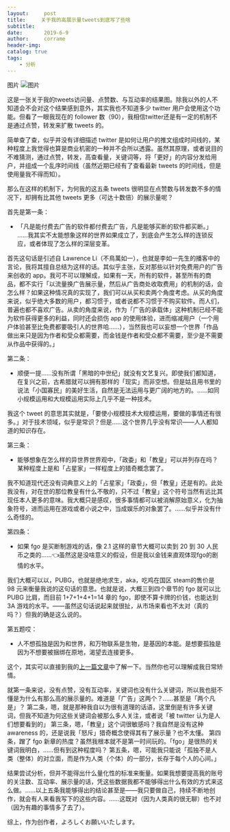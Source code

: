 ```yaml
---
layout:     post
title:     关于我的高展示量tweets到底写了些啥
subtitle:     
date:       2019-6-9
author:     corrame
header-img:
catalog: true
tags:
    - 分析
---
```

图片
![图片](https://ws4.sinaimg.cn/large/005Wy57ply1g3uojkcnk4j30u40og0xv.jpg)

这是一张关于我的tweets访问量、点赞数、与互动率的结果图。除我以外的人不知道会不会对这个结果感到意外，其实我也不知道多少 twitter 用户会使用这个功能。但看了一眼我现在的 follower 数（90），我相信twitter还是有一定的机制不是通过点赞，转发来扩散 tweets 的。

简单查了查，似乎并没有详细描述 twitter 是如何让用户的推文组成时间线的，某种程度上我觉得也算是商业机密的一种并不会所以透露。虽然其原理，或者说目的不难猜测，通过点赞，转发，高查看量，关键词等，将「更好」的内容分发给用户，并组成一个乱序时间线（虽然近期已经有了查看最新 tweets 的时间线，但是使用量我不得而知）。

那么在这样的机制下，为何我的这五条 tweets 很明显在点赞数与转发数不多的情况下，却拥有比其他 tweets 更多（可达十数倍）的展示量呢？

首先是第一条：
- 「凡是能付费去广告的软件都付费去广告，凡是能够买断的软件都买断。」 ……我其实不太能想象这样的世界如果成立了，到底会产生怎么样的连锁反应，或者体现了怎么样的深层变革。

首先这句话是引述自 Lawrence Li（不鳥萬如一），也就是李如一先生的播客中的言论，我将其擅自总结为这样的话。其似乎主张，反对那些以针对免费用户的广告来创收的 app。我可不可以理解成，如果有一天，所有的软件，甚至所有的商品，都不实行「以流量换广告展示量，然后从广告商处收取费用」的机制的话，会怎么样？如果这种情况真的实现了，我们可以从买和卖两个角度考虑。从买的角度来说，似乎绝大多数的用户，都习惯于，或者说都不习惯于不购买软件。而人们，普遍也都不喜欢广告。从卖的角度来说，作为「广告的承载体」这种机制已经不能为软件获得更多的利益，同时还会损伤 app 的使用体验，进而缩减用户（一个用户体验甚至比免费都要吸引人的世界哈……），当然我也可以妄想一个世界「作品做出来只是因为作者和受众都需要，而金钱是作者和受众都不需要，至少是不需要从作品中获得的。」

第二条：
- 顺便一提……没有所谓「黑暗的中世纪」就没有文艺复兴。即使我们都知道，在复兴之前，古希腊就可以拥有那样的「现实」而非空想。但是姑且用书里的说法「小国寡民」的美好生活，自然是无法运用与更广阔的地方的。……如同小规模运用和大规模运用实际上几乎不是一种技术。

我这个 tweet 的意思其实就是，「要使小规模技术大规模运用，要做的事情还有很多。」对于技术领域，似乎是常识？但是……这个世界几乎没有常识——人人都知道的知识存在。

第三条：
- 能够想象在怎么样的异世界世界观中，「政委」和「教皇」可以并列存在吗？某种程度上是和「占星家」一样程度上的猎奇概念罢了。

我不知道现代还没有词典意义上的「占星家」「政委」，但「教皇」还是有的。此处我没有，对在世的那位教皇有什么不敬的，只不过「教皇」这个符号当然有远比其现任本人更多的意味。我大概只是感叹，很多事情都可以被消解原始意义，化为抽象符号，进而运用在游戏或者小说之中，当成娱乐的对象罢了。……似乎并没有什么奇怪的。

第四条：
- 如果 fgo 是买断制游戏的话，像 2.1 这样的章节大概可以卖到 20 到 30 人民币之类的……👈虽然这是没啥意义的假设，但是我以金钱来直观体现fgo的剧情的水平。

我们大概可以以，PUBG，也就是绝地求生，aka，吃鸡在国区 steam的售价是 98 元来衡量我说的这句话的意思。也就是说，大概三到四个章节的 fgo 就可以比 PUBG 比肩，而目前 1+7+1+4+1=14 章的 fgo，即使不算卡牌的价钱，也能达到 3A 游戏的水平。——虽然这句话说起来就很扯，从市场来看也不太对（真的吗？）但我的确是这么说的。

第五题哎：
- 人不想孤独是因为和世界，和万物联系是生物，是基因的本能。是想要孤独是因为不想要被捆绑在原地，渴望去连接更多。

这个，其实可以直接到我的[上一篇文章](https://corrame.xyz/2019/05/16/%E6%84%8F%E4%B9%89%E4%B9%8B%E7%BD%91/)中了解一下。当然你也可以理解成我日常矫情。

就第一条来说，没有点赞，没有互动率，关键词也没有什么关键词，所以我也挺不懂是为什么有那么高的展示量的。难道是「广告」这两个？……甚至是「两个凡是」？
第二条，嗯，就是那种我自以为很有道理的话语，这里倒是有许多关键词，但我不知道为何这些关键词会被那么多人关注，或者说「被 twitter 认为是人们想要看到的」
第三条，嗯，「教皇」这个词很敏感吗？我自然是没有这种 awareness 的，还是说我「怒斥」猎奇概念使得其有了展示量？也不太懂。
第四条，蹭了 fgo 新章的热度？虽然我根本就不是第一时间玩的。「fgo」是很热的关键词我明白，……但有到这种程度吗？
第五条，嗯，可能我只能说「孤独不是人类（整体）的对立面，而是作为人类（个体）的一部分，长存于每个人的心间。」

结果尝试分析，但并不能得出什么量化性的标准来衡量。如果我想要提高我的账号的关注数、互动率、展示量的话，凭这些数据我都不能够得出什么有效的方式来这么做。……以上五条我能够得出的结论甚至是——我只要做自己，持续不断地创作，就会有人来看我写下的这些内容。……这既对（因为人类真的很无聊）也不对（因为有趣的事情多了去了）。

综上，作为创作者，よろしくお願いいたします。